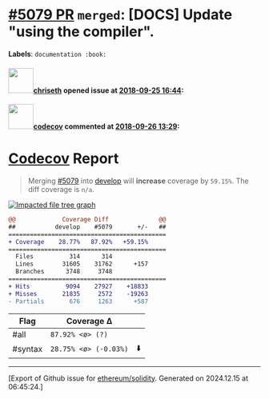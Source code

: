 # [\#5079 PR](https://github.com/ethereum/solidity/pull/5079) `merged`: [DOCS] Update "using the compiler".
**Labels**: `documentation :book:`


#### <img src="https://avatars.githubusercontent.com/u/9073706?v=4" width="50">[chriseth](https://github.com/chriseth) opened issue at [2018-09-25 16:44](https://github.com/ethereum/solidity/pull/5079):



#### <img src="https://avatars.githubusercontent.com/in/254?v=4" width="50">[codecov](https://github.com/apps/codecov) commented at [2018-09-26 13:29](https://github.com/ethereum/solidity/pull/5079#issuecomment-424715284):

# [Codecov](https://codecov.io/gh/ethereum/solidity/pull/5079?src=pr&el=h1) Report
> Merging [#5079](https://codecov.io/gh/ethereum/solidity/pull/5079?src=pr&el=desc) into [develop](https://codecov.io/gh/ethereum/solidity/commit/13cd7c3fed1c7a9e671b2580aa3d81fb45024faa?src=pr&el=desc) will **increase** coverage by `59.15%`.
> The diff coverage is `n/a`.

[![Impacted file tree graph](https://codecov.io/gh/ethereum/solidity/pull/5079/graphs/tree.svg?width=650&token=87PGzVEwU0&height=150&src=pr)](https://codecov.io/gh/ethereum/solidity/pull/5079?src=pr&el=tree)

```diff
@@             Coverage Diff              @@
##           develop    #5079       +/-   ##
============================================
+ Coverage    28.77%   87.92%   +59.15%     
============================================
  Files          314      314               
  Lines        31605    31762      +157     
  Branches      3748     3748               
============================================
+ Hits          9094    27927    +18833     
+ Misses       21835     2572    -19263     
- Partials       676     1263      +587
```

| Flag | Coverage Δ | |
|---|---|---|
| #all | `87.92% <ø> (?)` | |
| #syntax | `28.75% <ø> (-0.03%)` | :arrow_down: |


-------------------------------------------------------------------------------



[Export of Github issue for [ethereum/solidity](https://github.com/ethereum/solidity). Generated on 2024.12.15 at 06:45:24.]
